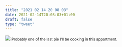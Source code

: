 ```yaml
---
title: "2021 02 14 20 08 03"
date: 2021-02-14T20:08:03+01:00
draft: false
type: "tweet"
---
```

![](/img/IMG_1372.JPG)
<small>Probably one of the last pie I'll be cooking in this appartment.</small>
